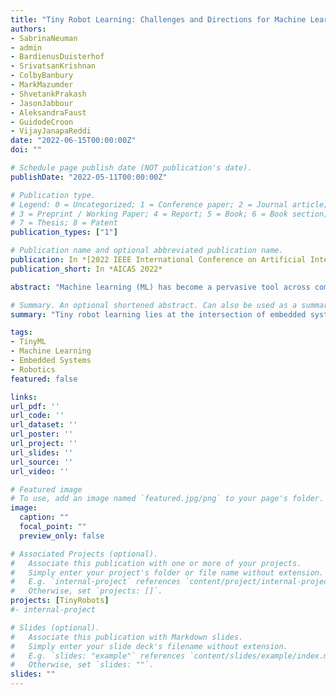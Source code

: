 ```yaml
---
title: "Tiny Robot Learning: Challenges and Directions for Machine Learning in Resource-Constrained Robots"
authors:
- SabrinaNeuman
- admin
- BardienusDuisterhof
- SrivatsanKrishnan
- ColbyBanbury
- MarkMazumder
- ShvetankPrakash
- JasonJabbour
- AleksandraFaust
- GuidodeCroon
- VijayJanapaReddi
date: "2022-06-15T00:00:00Z"
doi: ""

# Schedule page publish date (NOT publication's date).
publishDate: "2022-05-11T00:00:00Z"

# Publication type.
# Legend: 0 = Uncategorized; 1 = Conference paper; 2 = Journal article;
# 3 = Preprint / Working Paper; 4 = Report; 5 = Book; 6 = Book section;
# 7 = Thesis; 8 = Patent
publication_types: ["1"]

# Publication name and optional abbreviated publication name.
publication: In *[2022 IEEE International Conference on Artificial Intelligence Circuits and Systems (AICAS)](https://aicas2022.org/)*
publication_short: In *AICAS 2022*

abstract: "Machine learning (ML) has become a pervasive tool across computing systems. An emerging application that stress-tests the challenges of ML system design is tiny robot learning, the deployment of ML on resource-constrained low-cost autonomous robots. Tiny robot learning lies at the intersection of embedded systems, robotics, and ML, compounding the challenges of these domains. Tiny robot learning is subject to challenges from size, weight, area, and power (SWAP) constraints; sensor, actuator, and compute hardware limitations; end-to-end system tradeoffs; and a large diversity of possible deployment scenarios. Tiny robot learning requires ML models to be designed with these challenges in mind, providing a crucible that reveals the necessity of holistic ML system design and automated end-to-end design tools for agile development. This paper gives a brief survey of the tiny robot learning space, elaborates on key challenges, and proposes promising opportunities for future work in ML system design."

# Summary. An optional shortened abstract. Can also be used as a summary for an extended abstract or poster etc.
summary: "Tiny robot learning lies at the intersection of embedded systems, robotics, and ML, compounding the challenges of these domains. This paper gives a brief survey of the tiny robot learning space, elaborates on key challenges, and proposes promising opportunities for future work in ML system design."

tags:
- TinyML
- Machine Learning
- Embedded Systems
- Robotics
featured: false

links:
url_pdf: ''
url_code: ''
url_dataset: ''
url_poster: ''
url_project: ''
url_slides: ''
url_source: ''
url_video: ''

# Featured image
# To use, add an image named `featured.jpg/png` to your page's folder. 
image:
  caption: ""
  focal_point: ""
  preview_only: false

# Associated Projects (optional).
#   Associate this publication with one or more of your projects.
#   Simply enter your project's folder or file name without extension.
#   E.g. `internal-project` references `content/project/internal-project/index.md`.
#   Otherwise, set `projects: []`.
projects: [TinyRobots]
#- internal-project

# Slides (optional).
#   Associate this publication with Markdown slides.
#   Simply enter your slide deck's filename without extension.
#   E.g. `slides: "example"` references `content/slides/example/index.md`.
#   Otherwise, set `slides: ""`.
slides: ""
---
```


<!-- {{% alert note %}}
Click the *Cite* button above to demo the feature to enable visitors to import publication metadata into their reference management software.
{{% /alert %}}

{{% alert note %}}
Click the *Slides* button above to demo Academic's Markdown slides feature.
{{% /alert %}} -->

<!-- Supplementary notes can be added here, including [code and math](https://sourcethemes.com/academic/docs/writing-markdown-latex/). -->

